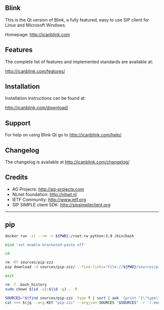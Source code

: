 ## Blink
This is the Qt version of Blink, a fully featured, easy to use SIP client
for Linux and Microsoft Windows.

Homepage: http://icanblink.com

## Features

The complete list of features and implemented standards are available at:

http://icanblink.com/features/

## Installation

Installation instructions can be found at:

http://icanblink.com/download/

## Support

For help on using Blink Qt go to http://icanblink.com/help/

## Changelog

The changelog is available at http://icanblink.com/changelog/

## Credits

 * AG Projects: http://ag-projects.com
 * NLnet foundation: http://nlnet.nl
 * IETF Community: http://www.ietf.org
 * SIP SIMPLE client SDK: http://sipsimpleclient.org

------

## pip
```bash
docker run -it --rm -v ${PWD}:/root:rw python:3.9 /bin/bash

bind 'set enable-bracketed-paste off'

cd

rm -Rf sources/pip-zzz
pip download -d sources/pip-zzz/ --find-links="file://${PWD}/sources/pip-zzz" "wheel" "pip" "cryptography<38.0.0" "pgpy" "PyQt-builder" "zope.interface" "gmpy2" "Cython" "dnspython" "greenlet" "gevent" "lxml" "sqlobject" "m2r" "twisted" "python-dateutil" "pyOpenSSL" "oauth2client" "service-identity" "google-api-python-client"

exit

rm -f .bash_history
sudo chown $(id -u):$(id -g) . -R

SOURCES="$(find sources/pip-zzz -type f | sort | awk '{print "{\"type\": \"file\", \"path\": \""$0"\"}"}' | jq -s -r -c '.')"
cat <<< $(jq --arg KEY "pip-zzz" --argjson SOURCES "$SOURCES" -r '(.modules[] | select(.name == $KEY).sources) = $SOURCES' com.icanblink.blink.json) > com.icanblink.blink.json

```
